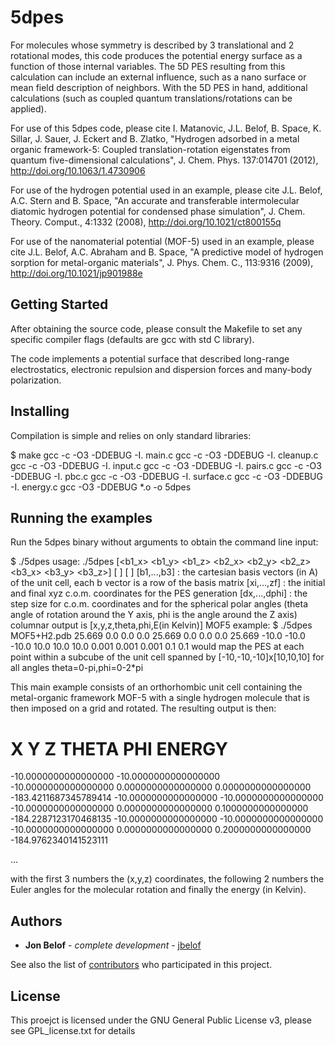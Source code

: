 # 5dpes

For molecules whose symmetry is described by 3 translational and 2 rotational modes, this code produces the potential energy surface as a function of those internal variables.  The 5D PES resulting from this calculation can include an external influence, such as a nano surface or mean field description of neighbors.  With the 5D PES in hand, additional calculations (such as coupled quantum translations/rotations can be applied).

For use of this 5dpes code, please cite I. Matanovic, J.L. Belof, B. Space, K. Sillar, J. Sauer, J. Eckert and B. Zlatko, "Hydrogen adsorbed in a metal organic framework-5: Coupled translation-rotation eigenstates from quantum five-dimensional calculations", J. Chem. Phys. 137:014701 (2012),  http://doi.org/10.1063/1.4730906

For use of the hydrogen potential used in an example, please cite J.L. Belof, A.C. Stern and B. Space, "An accurate and transferable intermolecular diatomic hydrogen potential for condensed phase simulation", J. Chem. Theory. Comput., 4:1332 (2008), http://doi.org/10.1021/ct800155q

For use of the nanomaterial potential (MOF-5) used in an example, please cite J.L. Belof, A.C. Abraham and B. Space, "A predictive model of hydrogen sorption for metal-organic materials", J. Phys. Chem. C., 113:9316 (2009), http://doi.org/10.1021/jp901988e


## Getting Started

After obtaining the source code, please consult the Makefile to set any specific compiler flags (defaults are gcc with std C library).

The code implements a potential surface that described long-range electrostatics, electronic repulsion and dispersion forces and many-body polarization.


## Installing

Compilation is simple and relies on only standard libraries:

$ make
gcc -c -O3 -DDEBUG -I. main.c
gcc -c -O3 -DDEBUG -I. cleanup.c
gcc -c -O3 -DDEBUG -I. input.c
gcc -c -O3 -DDEBUG -I. pairs.c
gcc -c -O3 -DDEBUG -I. pbc.c
gcc -c -O3 -DDEBUG -I. surface.c
gcc -c -O3 -DDEBUG -I. energy.c
gcc -O3 -DDEBUG *.o -o 5dpes


## Running the examples

Run the 5dpes binary without arguments to obtain the command line input:

$ ./5dpes 
usage: ./5dpes <PDB filename> [<b1_x> <b1_y> <b1_z> <b2_x> <b2_y> <b2_z> <b3_x> <b3_y> <b3_z>] [<xi> <yi> <zi> <xf> <yf> <zf>] [<dx> <dy> <dz> <dtheta> <dphi>]
	[b1,...,b3] : the cartesian basis vectors (in A) of the unit cell, each b vector is a row of the basis matrix
	[xi,...,zf] : the initial and final xyz c.o.m. coordinates for the PES generation
	[dx,...,dphi] : the step size for c.o.m. coordinates and for the spherical polar angles (theta angle of rotation around the Y axis, phi is the angle around the Z axis)
	columnar output is [x,y,z,theta,phi,E(in Kelvin)]
MOF5 example:
	$ ./5dpes MOF5+H2.pdb 25.669 0.0 0.0 0.0 25.669 0.0 0.0 0.0 25.669 -10.0 -10.0 -10.0 10.0 10.0 10.0 0.001 0.001 0.001 0.1 0.1
would map the PES at each point within a subcube of the unit cell spanned by [-10,-10,-10]x[10,10,10] for all angles theta=0-pi,phi=0-2*pi

This main example consists of an orthorhombic unit cell containing the metal-organic framework MOF-5 with a single hydrogen molecule that is then imposed on a grid and rotated.  The resulting output is then:

# X Y Z THETA PHI ENERGY
-10.0000000000000000 -10.0000000000000000 -10.0000000000000000 0.0000000000000000 0.0000000000000000 -183.4211687345789414
-10.0000000000000000 -10.0000000000000000 -10.0000000000000000 0.0000000000000000 0.1000000000000000 -184.2287123170468135
-10.0000000000000000 -10.0000000000000000 -10.0000000000000000 0.0000000000000000 0.2000000000000000 -184.9762340141523111

...

with the first 3 numbers the (x,y,z) coordinates, the following 2 numbers the Euler angles for the molecular rotation and finally the energy (in Kelvin).


## Authors

* **Jon Belof** - *complete development* - [jbelof](https://github.com/jbelof)

See also the list of [contributors](https://github.com/your/project/contributors) who participated in this project.

## License

This proejct is licensed under the GNU General Public License v3, please see GPL_license.txt for details


